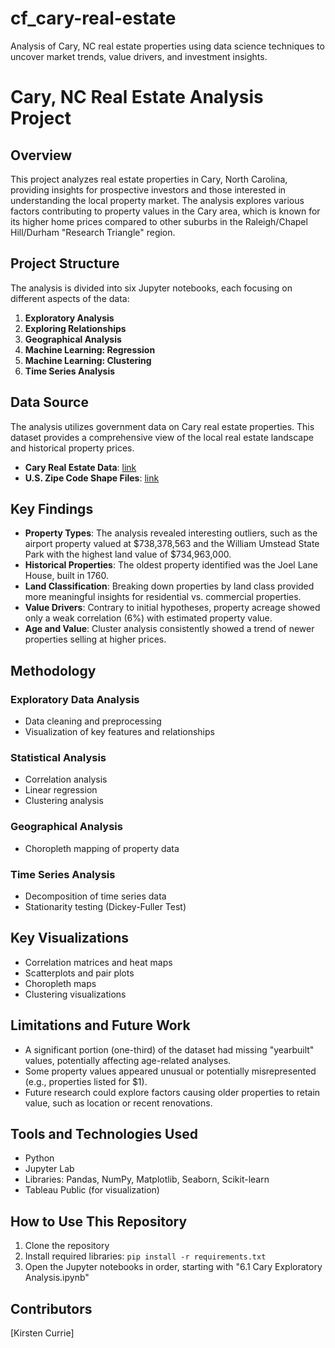# cf_cary-real-estate
Analysis of Cary, NC real estate properties using data science techniques to uncover market trends, value drivers, and investment insights. 

# Cary, NC Real Estate Analysis Project

## Overview

This project analyzes real estate properties in Cary, North Carolina, providing insights for prospective investors and those interested in understanding the local property market. The analysis explores various factors contributing to property values in the Cary area, which is known for its higher home prices compared to other suburbs in the Raleigh/Chapel Hill/Durham "Research Triangle" region.

## Project Structure

The analysis is divided into six Jupyter notebooks, each focusing on different aspects of the data:

1. **Exploratory Analysis**
2. **Exploring Relationships**
3. **Geographical Analysis**
4. **Machine Learning: Regression**
5. **Machine Learning: Clustering**
6. **Time Series Analysis**

## Data Source

The analysis utilizes government data on Cary real estate properties. This dataset provides a comprehensive view of the local real estate landscape and historical property prices.

- **Cary Real Estate Data**: [link](https://data.townofcary.org/explore/dataset/property/table/?disjunctive.county&disjunctive.apaownershipdesc&disjunctive.apasitedesc&disjunctive.phycity&disjunctive.cary_city&disjunctive.landclass&sort=owner)
- **U.S. Zipe Code Shape Files**: [link](https://www.census.gov/programs-surveys/geography/technical-documentation/records-layout/2020-zcta-record-layout.html)

## Key Findings

- **Property Types**: The analysis revealed interesting outliers, such as the airport property valued at $738,378,563 and the William Umstead State Park with the highest land value of $734,963,000.
- **Historical Properties**: The oldest property identified was the Joel Lane House, built in 1760.
- **Land Classification**: Breaking down properties by land class provided more meaningful insights for residential vs. commercial properties.
- **Value Drivers**: Contrary to initial hypotheses, property acreage showed only a weak correlation (6%) with estimated property value.
- **Age and Value**: Cluster analysis consistently showed a trend of newer properties selling at higher prices.

## Methodology

### Exploratory Data Analysis
- Data cleaning and preprocessing
- Visualization of key features and relationships

### Statistical Analysis
- Correlation analysis
- Linear regression
- Clustering analysis

### Geographical Analysis
- Choropleth mapping of property data

### Time Series Analysis
- Decomposition of time series data
- Stationarity testing (Dickey-Fuller Test)

## Key Visualizations

- Correlation matrices and heat maps
- Scatterplots and pair plots
- Choropleth maps
- Clustering visualizations

## Limitations and Future Work

- A significant portion (one-third) of the dataset had missing "yearbuilt" values, potentially affecting age-related analyses.
- Some property values appeared unusual or potentially misrepresented (e.g., properties listed for $1).
- Future research could explore factors causing older properties to retain value, such as location or recent renovations.

## Tools and Technologies Used

- Python
- Jupyter Lab
- Libraries: Pandas, NumPy, Matplotlib, Seaborn, Scikit-learn
- Tableau Public (for visualization)

## How to Use This Repository

1. Clone the repository
2. Install required libraries: `pip install -r requirements.txt`
3. Open the Jupyter notebooks in order, starting with "6.1 Cary Exploratory Analysis.ipynb"

## Contributors

[Kirsten Currie]

